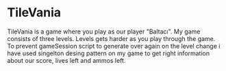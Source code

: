 # TileVania
TileVania is a game where you play as our player "Baltacı". My game consists of three levels. Levels gets harder as you play through the game. To prevent gameSession script to generate over again on the level change i have used singelton desing pattern on my game to get right information about our score, lives left and ammos left.
